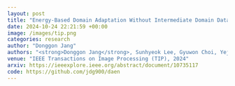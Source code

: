 ```yaml
---
layout: post
title: "Energy-Based Domain Adaptation Without Intermediate Domain Dataset for Foggy Scene Segmentation"
date: 2024-10-24 22:21:59 +00:00
image: /images/tip.png
categories: research
author: "Donggon Jang"
authors: "<strong>Donggon Jang</strong>, Sunhyeok Lee, Gyuwon Choi, Yejin Lee, Sanghyeok Son, Dae-Shik Kim"
venue: "IEEE Transactions on Image Processing (TIP), 2024"
arxiv: https://ieeexplore.ieee.org/abstract/document/10735117
code: https://github.com/jdg900/daen
---
```

